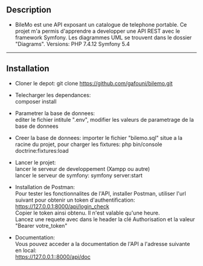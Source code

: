 ## Description
* BileMo  est une API exposant un catalogue de telephone portable. Ce projet m'a permis d'apprendre a developper une API REST avec le framework Symfony.  Les diagrammes UML se trouvent dans le dossier "Diagrams".  Versions: PHP 7.4.12  Symfony 5.4

---------------------------------
## Installation
* Cloner le depot:  git clone https://github.com/gafouni/bilemo.git

* Telecharger les dependances:  
  composer install
  
* Parametrer la base de donnees:  
  editer le fichier intitule ".env", modifier les valeurs de parametrage de la base de donnees 
  
* Creer la base de donnees: 
  importer le fichier "bilemo.sql" situe a la racine du projet, pour charger les fixtures: php bin/console doctrine:fixtures:load
  
  
* Lancer le projet:  
  lancer le serveur de developpement (Xampp ou autre)  
  lancer le serveur de symfony: symfony server:start 

* Installation de Postman:  
  Pour tester les fonctionnalites de l'API, installer Postman, utiliser l'url suivant pour obtenir un token d'authentification:  
  https://127.0.0.1:8000/api/login_check  
  Copier le token ainsi obtenu. Il n'est valable qu'une heure.  
  Lancez une requete avec dans le header la clé Authorisation et la valeur "Bearer votre_token" 

* Documentation:  
  Vous pouvez acceder a la documentation de l'API a l'adresse suivante en local:  
  https://127.0.0.1::8000/api/doc




